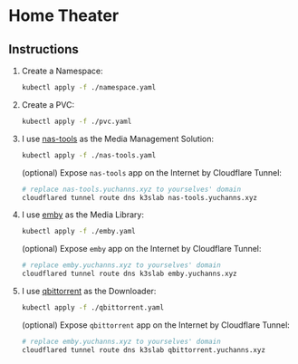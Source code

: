 # Home Theater

## Instructions

1. Create a Namespace:
    ```bash
    kubectl apply -f ./namespace.yaml
    ```
2. Create a PVC:
    ```bash
    kubectl apply -f ./pvc.yaml
    ```
3. I use [nas-tools](https://github.com/NAStool/nas-tools) as the Media Management Solution:
    ```bash
    kubectl apply -f ./nas-tools.yaml
    ```
    (optional) Expose `nas-tools` app on the Internet by Cloudflare Tunnel:
    ```bash
    # replace nas-tools.yuchanns.xyz to yourselves' domain
    cloudflared tunnel route dns k3slab nas-tools.yuchanns.xyz
    ```
4. I use [emby](https://emby.media/) as the Media Library:
    ```bash
    kubectl apply -f ./emby.yaml
    ```
    (optional) Expose `emby` app on the Internet by Cloudflare Tunnel:
    ```bash
    # replace emby.yuchanns.xyz to yourselves' domain
    cloudflared tunnel route dns k3slab emby.yuchanns.xyz
    ```
5. I use [qbittorrent](https://github.com/linuxserver/docker-qbittorrent) as the Downloader:
    ```bash
    kubectl apply -f ./qbittorrent.yaml
    ```
    (optional) Expose `qbittorrent` app on the Internet by Cloudflare Tunnel:
    ```bash
    # replace emby.yuchanns.xyz to yourselves' domain
    cloudflared tunnel route dns k3slab qbittorrent.yuchanns.xyz
    ```
